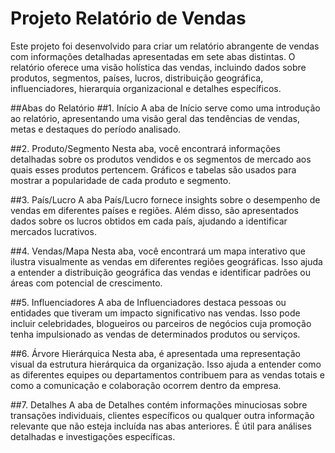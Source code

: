 # Projeto Relatório de Vendas
Este projeto foi desenvolvido para criar um relatório abrangente de vendas com informações detalhadas apresentadas em sete abas distintas. O relatório oferece uma visão holística das vendas, incluindo dados sobre produtos, segmentos, países, lucros, distribuição geográfica, influenciadores, hierarquia organizacional e detalhes específicos.

##Abas do Relatório
##1. Início
A aba de Início serve como uma introdução ao relatório, apresentando uma visão geral das tendências de vendas, metas e destaques do período analisado.

##2. Produto/Segmento
Nesta aba, você encontrará informações detalhadas sobre os produtos vendidos e os segmentos de mercado aos quais esses produtos pertencem. Gráficos e tabelas são usados para mostrar a popularidade de cada produto e segmento.

##3. País/Lucro
A aba País/Lucro fornece insights sobre o desempenho de vendas em diferentes países e regiões. Além disso, são apresentados dados sobre os lucros obtidos em cada país, ajudando a identificar mercados lucrativos.

##4. Vendas/Mapa
Nesta aba, você encontrará um mapa interativo que ilustra visualmente as vendas em diferentes regiões geográficas. Isso ajuda a entender a distribuição geográfica das vendas e identificar padrões ou áreas com potencial de crescimento.

##5. Influenciadores
A aba de Influenciadores destaca pessoas ou entidades que tiveram um impacto significativo nas vendas. Isso pode incluir celebridades, blogueiros ou parceiros de negócios cuja promoção tenha impulsionado as vendas de determinados produtos ou serviços.

##6. Árvore Hierárquica
Nesta aba, é apresentada uma representação visual da estrutura hierárquica da organização. Isso ajuda a entender como as diferentes equipes ou departamentos contribuem para as vendas totais e como a comunicação e colaboração ocorrem dentro da empresa.

##7. Detalhes
A aba de Detalhes contém informações minuciosas sobre transações individuais, clientes específicos ou qualquer outra informação relevante que não esteja incluída nas abas anteriores. É útil para análises detalhadas e investigações específicas.
